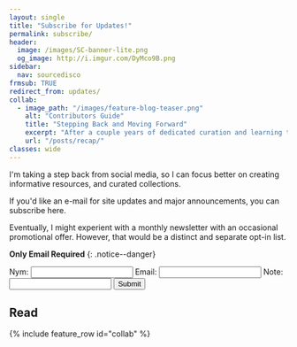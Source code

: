 ```yaml
---
layout: single
title: "Subscribe for Updates!"
permalink: subscribe/
header:
  image: /images/SC-banner-lite.png
  og_image: http://i.imgur.com/DyMco9B.png
sidebar:
  nav: sourcedisco
frmsub: TRUE
redirect_from: updates/
collab:
  - image_path: "/images/feature-blog-teaser.png"
    alt: "Contributors Guide"
    title: "Stepping Back and Moving Forward"
    excerpt: "After a couple years of dedicated curation and learning the landscape, now's a good time to take a step back, reflect and optimize the workflow."
    url: "/posts/recap/"
classes: wide
---
```


I'm taking a step back from social media, so I can focus better on creating informative resources, and curated collections.

If you'd like an e-mail for site updates and major announcements, you can subscribe here.

Eventually, I might experient with a monthly newsletter with an occasional promotional offer. However, that would be a distinct and separate opt-in list.

**Only Email Required**
{: .notice--danger}

<div class="kwes-form">
    <form method="POST" action="https://kwes.io/api/foreign/forms/jkYmOb8OJAVfi2S1qfWU" success-message="Thank You!" error-message="Oops! Your form has errors.">
        <label for="nym"> Nym:</label>
        <input type="text" name="nym" rules="max:255">
        <label for="addy"> Email:</label>
        <input type="email" name="addy" rules="required|email|max:255">
        <label for="note"> Note:</label>
        <input type="text" name="note" rules="max:255">
        <button type="submit">Submit</button>
    </form>
</div>

## Read

{% include feature_row id="collab" %}
